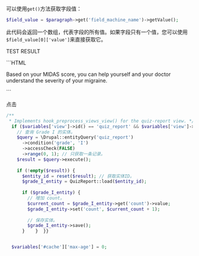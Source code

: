 可以使用`get()`方法获取字段值：

```php
$field_value = $paragraph->get('field_machine_name')->getValue();
```

此代码会返回一个数组，代表字段的所有值。如果字段只有一个值，您可以使用`$field_value[0]['value']`来直接获取它。


<div class="result-title">
    <p>
        TEST RESULT
    </p>
</div>
```HTML
<div class="result-description">
    <p>
        Based on your MIDAS score, you can help yourself and your doctor understand the severity of your migraine.
    </p>
</div>
```


点击

```php
/**  
 * Implements hook_preprocess_views_view() for the quiz-report view. */function pfrpsg_assess_my_condition_preprocess_views_view(array &$variables) {  
  if ($variables['view']->id() == 'quiz_report' && $variables['view']->current_display == 'page_1') {  
    // 查询 Grade I 的实体。  
    $query = \Drupal::entityQuery('quiz_report')  
      ->condition('grade', 'I')  
      ->accessCheck(FALSE)  
      ->range(0, 1); // 只获取一条记录。  
    $result = $query->execute();  
  
    if (!empty($result)) {  
      $entity_id = reset($result); // 获取实体ID。  
      $grade_I_entity = QuizReport::load($entity_id);  
  
      if ($grade_I_entity) {  
        // 增加 count。  
        $current_count = $grade_I_entity->get('count')->value;  
        $grade_I_entity->set('count', $current_count + 1);  
  
        // 保存实体。  
        $grade_I_entity->save();  
      }    }  }}


  $variables['#cache']['max-age'] = 0;
```

